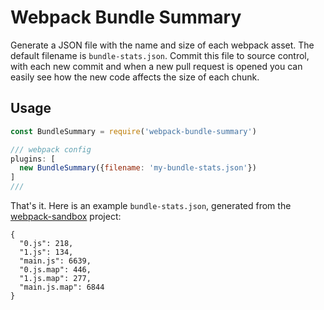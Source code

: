 # Webpack Bundle Summary

Generate a JSON file with the name and size of each webpack asset. The default
filename is `bundle-stats.json`. Commit this file to source control, with each
new commit and when a new pull request is opened you can easily see how the
new code affects the size of each chunk.

## Usage

```javascript
const BundleSummary = require('webpack-bundle-summary')

/// webpack config
plugins: [
  new BundleSummary({filename: 'my-bundle-stats.json'})
]
///
```

That's it. Here is an example `bundle-stats.json`, generated from the [webpack-sandbox](github.com/crowdcst/webpack-sandbox) project:

```
{
  "0.js": 218,
  "1.js": 134,
  "main.js": 6639,
  "0.js.map": 446,
  "1.js.map": 277,
  "main.js.map": 6844
}
```
